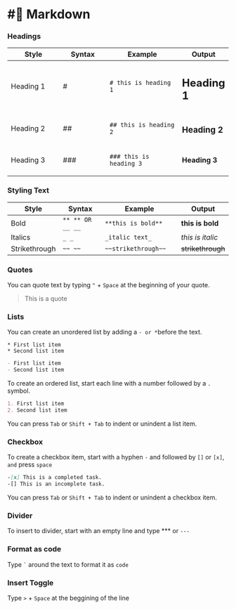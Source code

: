 # #⃣ Markdown

### Headings

<table><thead><tr><th width="150">Style</th><th width="134">Syntax</th><th width="248">Example</th><th>Output</th></tr></thead><tbody><tr><td>Heading 1</td><td>#</td><td><code># this is heading 1</code></td><td><h2>Heading 1</h2></td></tr><tr><td>Heading 2</td><td>##</td><td><code>## this is heading 2</code></td><td><h3>Heading 2</h3></td></tr><tr><td>Heading 3</td><td>###</td><td><code>### this is heading 3</code></td><td><h4>Heading 3</h4></td></tr></tbody></table>



### Styling Text

<table><thead><tr><th>Style</th><th width="161">Syntax</th><th width="216">Example</th><th>Output</th></tr></thead><tbody><tr><td>Bold</td><td><code>** ** OR</code><br><code>__ __</code></td><td><code>**this is bold**</code></td><td><strong>this is bold</strong></td></tr><tr><td>Italics</td><td><code>_ _</code></td><td><code>_italic text_</code></td><td><em>this is italic</em></td></tr><tr><td>Strikethrough</td><td><code>~~ ~~</code></td><td><code>~~strikethrough~~</code></td><td><del>strikethrough</del></td></tr></tbody></table>



### Quotes

You can quote text by typing `"` + `Space` at the beginning of your quote.

> This is a quote



### Lists

You can create an unordered list by adding a `- or *`before the text.

```
* First list item
* Second list item
```

```md
- First list item
- Second list item
```

To create an ordered list, start each line with a number followed by a `.` symbol.

```md
1. First list item
2. Second list item
```

You can press `Tab` or `Shift + Tab` to indent or unindent a list item.



### Checkbox

To create a checkbox item, start with a hyphen `-` and followed by `[]` or `[x]`, `and` press `space`

```md
-[x] This is a completed task.
-[] This is an incomplete task.
```

You can press `Tab` or `Shift + Tab` to indent or unindent a checkbox item.



### Divider

To insert to divider, start with an empty line and type \*\*\* or `---`



### Format as code

Type `` ` `` around the text to format it as `code`



### Insert Toggle

Type `>` + `Space` at the beggining of the line
